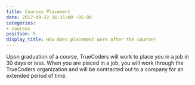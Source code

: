 ```yaml
---
title: Courses Placement
date: 2017-09-22 16:35:00 -05:00
categories:
- courses
position: 5
display_title: How does placement work after the course?
---
```


Upon graduation of a course, TrueCoders will work to place you in a job in 30 days or less. When you are placed in a job, you will work through the TrueCoders organization and will be contracted out to a company for an extended period of time.